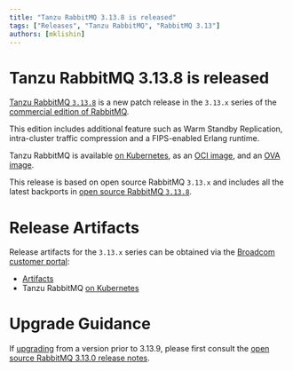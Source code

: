 ```yaml
---
title: "Tanzu RabbitMQ 3.13.8 is released"
tags: ["Releases", "Tanzu RabbitMQ", "RabbitMQ 3.13"]
authors: [mklishin]
---
```


# Tanzu RabbitMQ 3.13.8 is released

[Tanzu RabbitMQ `3.13.8`](https://support.broadcom.com/group/ecx/productfiles?subFamily=VMware%20Tanzu%20RabbitMQ&displayGroup=VMware%20Tanzu%20RabbitMQ&release=3.13.8&os=&servicePk=527640&language=EN) is a new patch release in the `3.13.x` series of
the [commercial edition of RabbitMQ](https://www.vmware.com/products/app-platform/tanzu-rabbitmq).

This edition includes additional feature such as Warm Standby Replication, intra-cluster traffic
compression and a FIPS-enabled Erlang runtime.

Tanzu RabbitMQ is available [on Kubernetes](https://techdocs.broadcom.com/us/en/vmware-tanzu/data-solutions/tanzu-rabbitmq-on-kubernetes/3-13/tanzu-rabbitmq-kubernetes/overview.html), as an [OCI image](https://techdocs.broadcom.com/us/en/vmware-tanzu/data-solutions/tanzu-rabbitmq-oci/3-13/tanzu-rabbitmq-oci-image/overview.html),
and an [OVA image](https://techdocs.broadcom.com/us/en/vmware-tanzu/data-solutions/tanzu-rabbitmq-ova/3-13/tanzu-rabbitmq-ova-virtual-machine/overview.html).

This release is based on open source RabbitMQ `3.13.x` and includes all the latest backports
in [open source RabbitMQ `3.13.8`](https://www.rabbitmq.com/blog/2025/02/07/rabbitmq-3.13.8-is-released).

# Release Artifacts

Release artifacts for the `3.13.x` series can be obtained via the [Broadcom customer portal](https://support.broadcom.com/):

 * [Artifacts](https://support.broadcom.com/group/ecx/productfiles?subFamily=VMware%20Tanzu%20RabbitMQ&displayGroup=VMware%20Tanzu%20RabbitMQ&release=3.13.8&os=&servicePk=527640&language=EN)
 * Tanzu RabbitMQ [on Kubernetes](https://support.broadcom.com/group/ecx/productfiles?subFamily=VMware%20Tanzu%20RabbitMQ%20on%20Kubernetes&displayGroup=VMware%20Tanzu%20RabbitMQ%20on%20Kubernetes&release=3.13.8&os=&servicePk=527733&language=EN)


# Upgrade Guidance

If [upgrading](https://www.rabbitmq.com/docs/upgrade) from a version prior to 3.13.9, please first consult the [open source RabbitMQ 3.13.0 release notes](https://github.com/rabbitmq/rabbitmq-server/releases/tag/v3.13.0).
